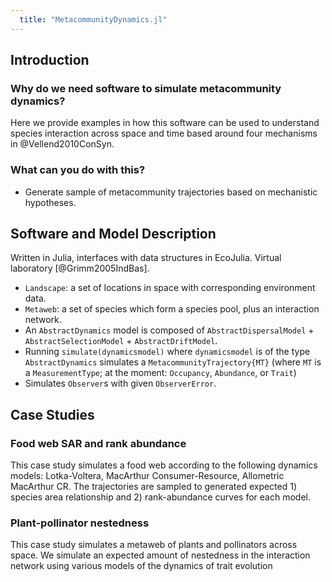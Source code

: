 ```yaml
---
  title: "MetacommunityDynamics.jl"
---
```


## Introduction

### Why do we need software to simulate metacommunity dynamics?

Here we provide examples in how this software can be used to
understand species interaction across space and time based around four mechanisms in @Vellend2010ConSyn.

### What can you do with this?
- Generate sample of metacommunity trajectories based on
mechanistic hypotheses.

## Software and Model Description
Written in Julia, interfaces with data structures in EcoJulia.
Virtual laboratory [@Grimm2005IndBas].

- `Landscape`: a set of locations in space with corresponding environment data.
- `Metaweb`: a set of species which form a species pool, plus an interaction network.
- An `AbstractDynamics` model is composed of `AbstractDispersalModel` + `AbstractSelectionModel` + `AbstractDriftModel`.
- Running `simulate(dynamicsmodel)` where `dynamicsmodel` is of the type `AbstractDynamics` simulates a `MetacommunityTrajectory{MT}` (where `MT` is a `MeasurementType`; at the moment: `Occupancy`, `Abundance`, or `Trait`)
- Simulates `Observer`s with given `ObserverError`.


## Case Studies


### Food web SAR and rank abundance

This case study simulates a food web according to the following dynamics
models: Lotka-Voltera, MacArthur Consumer-Resource, Allometric MacArthur CR. The trajectories are sampled to generated expected 1) species area relationship and 2) rank-abundance curves for each model. 

### Plant-pollinator nestedness

This case study simulates a metaweb of plants and pollinators across space.
We simulate an expected amount of nestedness in the interaction network using
various models of the dynamics of trait evolution
